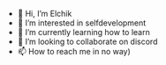 - 👋 Hi, I’m Elchik
- 👀 I’m interested in selfdevelopment
- 🌱 I’m currently learning how to learn
- 💞️ I’m looking to collaborate on discord
- 📫 How to reach me in no way)

<!---
eliya72/eliya72 is a ✨ special ✨ repository because its `README.md` (this file) appears on your GitHub profile.
You can click the Preview link to take a look at your changes.
--->
